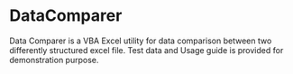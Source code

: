 # DataComparer
Data Comparer is a VBA Excel utility for data comparison between two differently structured excel file. 
Test data and Usage guide is provided for demonstration purpose.
